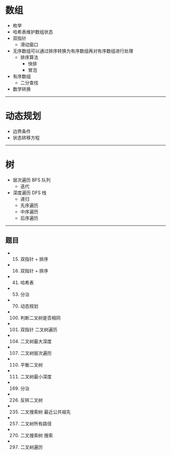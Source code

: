 # 数组

- 枚举
- 哈希表维护数组状态
- 双指针
  - 滑动窗口
- 无序数组可以通过排序转换为有序数组再对有序数组进行处理
  - 排序算法
    - 快排
    - 冒泡
- 有序数组
  - 二分查找
- 数学转换

---

# 动态规划

- 边界条件
- 状态转移方程

---

# 树

- 层次遍历 BFS 队列
  - 迭代
- 深度遍历 DFS 栈
  - 递归
  - 先序遍历
  - 中序遍历
  - 后序遍历

---

## 题目

- 15. 双指针 + 排序
- 16. 双指针 + 排序
- 41. 哈希表
- 53. 分治
- 70. 动态规划
- 100. 判断二叉树是否相同
- 101. 双指针 二叉树遍历
- 104. 二叉树最大深度
- 107. 二叉树层次遍历
- 110. 平衡二叉树
- 111. 二叉树最小深度
- 169. 分治
- 226. 反转二叉树
- 235. 二叉搜索树 最近公共祖先
- 257. 二叉树所有路径
- 270. 二叉搜索树 搜索
- 297. 二叉树遍历
